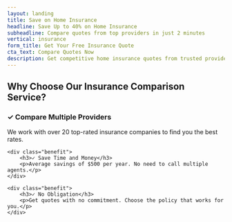 ```yaml
---
layout: landing
title: Save on Home Insurance
headline: Save Up to 40% on Home Insurance
subheadline: Compare quotes from top providers in just 2 minutes
vertical: insurance
form_title: Get Your Free Insurance Quote
cta_text: Compare Quotes Now
description: Get competitive home insurance quotes from trusted providers. Save money while protecting what matters most.
---
```


## Why Choose Our Insurance Comparison Service?

<div class="benefits">
    <div class="benefit">
        <h3>✓ Compare Multiple Providers</h3>
        <p>We work with over 20 top-rated insurance companies to find you the best rates.</p>
    </div>
    
    <div class="benefit">
        <h3>✓ Save Time and Money</h3>
        <p>Average savings of $500 per year. No need to call multiple agents.</p>
    </div>
    
    <div class="benefit">
        <h3>✓ No Obligation</h3>
        <p>Get quotes with no commitment. Choose the policy that works for you.</p>
    </div>
</div>
